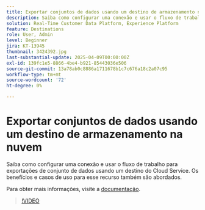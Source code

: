 ```yaml
---
title: Exportar conjuntos de dados usando um destino de armazenamento na nuvem
description: Saiba como configurar uma conexão e usar o fluxo de trabalho para exportações de conjunto de dados usando um destino do Cloud Service.
solution: Real-Time Customer Data Platform, Experience Platform
feature: Destinations
role: User, Admin
level: Beginner
jira: KT-13945
thumbnail: 3424392.jpg
last-substantial-update: 2025-04-09T00:00:00Z
exl-id: 139fc1e5-8866-4be4-b921-85443036e506
source-git-commit: 13a78ab0c8886a1711678b1c7c676a18c2a07c95
workflow-type: tm+mt
source-wordcount: '72'
ht-degree: 0%

---
```


# Exportar conjuntos de dados usando um destino de armazenamento na nuvem

Saiba como configurar uma conexão e usar o fluxo de trabalho para exportações de conjunto de dados usando um destino do Cloud Service. Os benefícios e casos de uso para esse recurso também são abordados.

Para obter mais informações, visite a [documentação](https://experienceleague.adobe.com/pt-br/docs/experience-platform/destinations/ui/activate/export-datasets).

>[!VIDEO](https://video.tv.adobe.com/v/3424392/?learn=on&enablevpops)
